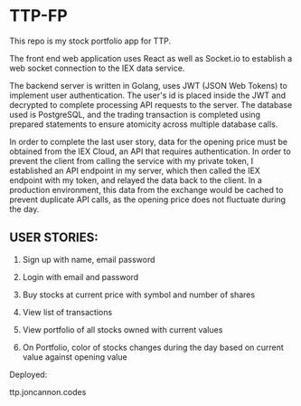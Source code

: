 # TTP-FP

This repo is my stock portfolio app for TTP. 

The front end web application uses React as well as Socket.io to establish a web socket connection to the IEX data service.

The backend server is written in Golang, uses JWT (JSON Web Tokens) to implement user authentication. The user's id is placed inside the JWT and decrypted to complete processing API requests to the server. The database used is PostgreSQL, and the trading transaction is completed using prepared statements to ensure atomicity across multiple database calls.  

In order to complete the last user story, data for the opening price must be obtained from the IEX Cloud, an API that requires authentication. In order to prevent the client from calling the service with my private token, I established an API endpoint in my server, which then called the IEX endpoint with my token, and relayed the data back to the client.  In a production environment, this data from the exchange would be cached to prevent duplicate API calls, as the opening price does not fluctuate during the day.  

## USER STORIES:

1. Sign up with name, email password

2. Login with email and password 

3. Buy stocks at current price with symbol and number of shares 

4. View list of transactions 

5. View portfolio of all stocks owned with current values

6. On Portfolio, color of stocks changes during the day based on current value against opening value


Deployed: 

ttp.joncannon.codes